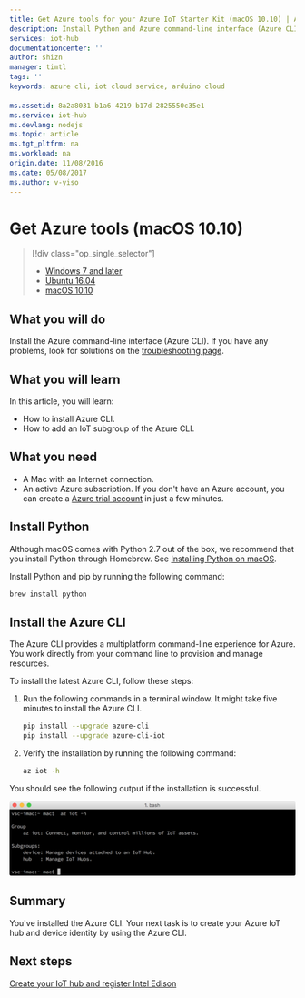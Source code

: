 ```yaml
---
title: Get Azure tools for your Azure IoT Starter Kit (macOS 10.10) | Azure
description: Install Python and Azure command-line interface (Azure CLI) on macOS.
services: iot-hub
documentationcenter: ''
author: shizn
manager: timtl
tags: ''
keywords: azure cli, iot cloud service, arduino cloud

ms.assetid: 8a2a8031-b1a6-4219-b17d-2825550c35e1
ms.service: iot-hub
ms.devlang: nodejs
ms.topic: article
ms.tgt_pltfrm: na
ms.workload: na
origin.date: 11/08/2016
ms.date: 05/08/2017
ms.author: v-yiso
---
```


# Get Azure tools (macOS 10.10)
> [!div class="op_single_selector"]
> * [Windows 7 and later][windows]
> * [Ubuntu 16.04][ubuntu]
> * [macOS 10.10][macos]

## What you will do
Install the Azure command-line interface (Azure CLI). If you have any problems, look for solutions on the [troubleshooting page][troubleshooting].

## What you will learn
In this article, you will learn:
* How to install Azure CLI.
* How to add an IoT subgroup of the Azure CLI.

## What you need
* A Mac with an Internet connection.
* An active Azure subscription. If you don't have an Azure account, you can create a [Azure trial account](https://www.azure.cn/pricing/1rmb-trial/) in just a few minutes.

## Install Python
Although macOS comes with Python 2.7 out of the box, we recommend that you install Python through Homebrew. See [Installing Python on macOS](http://docs.python-guide.org/en/latest/starting/install/osx/).

Install Python and pip by running the following command:

```bash
brew install python
```

## Install the Azure CLI
The Azure CLI provides a multiplatform command-line experience for Azure. You work directly from your command line to provision and manage resources. 

To install the latest Azure CLI, follow these steps:

1. Run the following commands in a terminal window. It might take five minutes to install the Azure CLI.

   ```bash
   pip install --upgrade azure-cli
   pip install --upgrade azure-cli-iot
   ```
2. Verify the installation by running the following command:

   ```bash
   az iot -h
   ```

You should see the following output if the installation is successful.

![Output that indicates success](./media/iot-hub-intel-edison-lessons/lesson2/az_iot_help_osx.png)

## Summary
You've installed the Azure CLI. Your next task is to create your Azure IoT hub and device identity by using the Azure CLI.

## Next steps
[Create your IoT hub and register Intel Edison][create-your-iot-hub-and-register-intel-edison]
<!-- Images and links -->

[troubleshooting]: ./iot-hub-intel-edison-kit-node-troubleshooting.md
[create-your-iot-hub-and-register-intel-edison]: ./iot-hub-intel-edison-kit-node-lesson2-prepare-azure-iot-hub.md
[windows]: ./iot-hub-intel-edison-kit-node-lesson2-get-azure-tools-win32.md
[ubuntu]: ./iot-hub-intel-edison-kit-node-lesson2-get-azure-tools-ubuntu.md
[macos]: ./iot-hub-intel-edison-kit-node-lesson2-get-azure-tools-mac.md